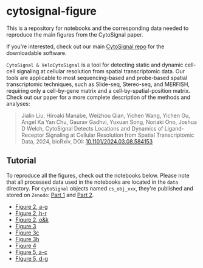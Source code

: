 # cytosignal-figure

This is a repository for notebooks and the corresponding data needed to reproduce the main figures from the CytoSignal paper.

If you’re interested, check out our main [CytoSignal repo](https://github.com/welch-lab/cytosignal) for the downloadable software.

`CytoSignal & VeloCytoSignal` is a tool for detecting static and dynamic cell-cell signaling at cellular resolution from spatial transcriptomic data. Our tools are applicable to most sequencing-based and probe-based spatial transcriptomic techniques, such as Slide-seq, Stereo-seq, and MERFISH, requiring only a cell-by-gene matrix and a cell-by-spatial-position matrix.
Check out our paper for a more complete description of the methods and analyses:

>Jialin Liu, Hiroaki Manabe, Weizhou Qian, Yichen Wang, Yichen Gu, Angel Ka Yan Chu, Gaurav Gadhvi, Yuxuan Song, Noriaki Ono, Joshua D Welch, CytoSignal Detects Locations and Dynamics of Ligand-Receptor Signaling at Cellular Resolution from Spatial Transcriptomic Data, 2024, bioRxiv, DOI: [10.1101/2024.03.08.584153](https://doi.org/10.1101/2024.03.08.584153)

## Tutorial
To reproduce all the figures, check out the notebooks below. Please note that all processed data used in the notebooks are located in the `data` directory.
For `CytoSignal` objects named `cs_obj_xxx`, they're published and stored on `Zenodo`: [Part 1](doi.org/10.5281/zenodo.14934588) and [Part 2](doi.org/10.5281/zenodo.14941008).

* [Figure 2, a-g](https://htmlpreview.github.io/?https://github.com/skpalan/cytosignal-figure/blob/main/notebooks/Figure_2a-2g.html)
* [Figure 2, h-r](https://htmlpreview.github.io/?https://github.com/skpalan/cytosignal-figure/blob/main/notebooks/Figure_2h-2r.html)
* [Figure 2, o&k](https://htmlpreview.github.io/?https://github.com/skpalan/cytosignal-figure/blob/main/notebooks/Figure_2o&2k.html)
* [Figure 3](https://htmlpreview.github.io/?https://github.com/skpalan/cytosignal-figure/blob/main/notebooks/Figure_3.html)
* [Figure 3c](https://htmlpreview.github.io/?https://github.com/skpalan/cytosignal-figure/blob/main/notebooks/Figure_3c.html)
* [Figure 3h](https://htmlpreview.github.io/?https://github.com/skpalan/cytosignal-figure/blob/main/notebooks/Figure_3h.html)
* [Figure 4](https://htmlpreview.github.io/?https://github.com/skpalan/cytosignal-figure/blob/main/notebooks/Figure_4.html)
* [Figure 5, a-c](https://htmlpreview.github.io/?https://github.com/skpalan/cytosignal-figure/blob/main/notebooks/Figure_5a-5c.html)
* [FIgure 5, d-g](https://htmlpreview.github.io/?https://github.com/skpalan/cytosignal-figure/blob/main/notebooks/Figure_5d-g.html)
